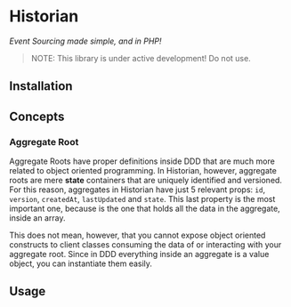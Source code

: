 Historian
=========

*Event Sourcing made simple, and in PHP!*

> NOTE: This library is under active development! Do not use.

## Installation

## Concepts

### Aggregate Root
Aggregate Roots have proper definitions inside DDD that are much more related
to object oriented programming. In Historian, however, aggregate roots
are mere **state** containers that are uniquely identified and versioned.
For this reason, aggregates in Historian have just 5 relevant props: `id`,
`version`, `createdAt`, `lastUpdated` and `state`. This last property
is the most important one, because is the one that holds all the data in the
aggregate, inside an array.

This does not mean, however, that you cannot expose object oriented
constructs to client classes consuming the data of or interacting with
your aggregate root. Since in DDD everything inside an aggregate is
a value object, you can instantiate them easily.

## Usage